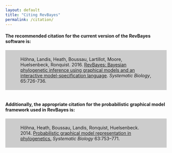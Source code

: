 ```yaml
---
layout: default
title: "Citing RevBayes"
permalink: /citation/
---
```


#### The recommended citation for the current version of the RevBayes software is:

<div style="background-color:#cccccc; text-align:left; vertical-align: middle; padding:20px 47px;">Höhna, Landis, Heath, Boussau, Lartillot, Moore, Huelsenbeck, Ronquist. 2016. <a href="http://sysbio.oxfordjournals.org/content/65/4/726">RevBayes: Bayesian phylogenetic inference using graphical models and an interactive model-specification language</a>. <i>Systematic Biology</i>, 65:726-736.</div>

<br>

#### Additionally, the appropriate citation for the probabilistic graphical model framework used in RevBayes is:

<div style="background-color:#cccccc; text-align:left; vertical-align: middle; padding:20px 47px;">Höhna, Heath, Boussau, Landis, Ronquist, Huelsenbeck. 2014. <a href="http://sysbio.oxfordjournals.org/content/63/5/753">Probabilistic graphical model representation in phylogenetics.</a> <i>Systematic Biology</i> 63:753–771.</div>
